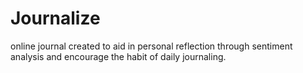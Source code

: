 # Journalize
online journal created to aid in personal reflection through sentiment analysis and encourage the habit of daily journaling. 
